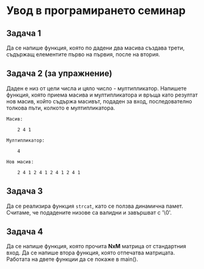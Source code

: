 # Увод в програмирането семинар

## Задача 1

Да се напише функция, която по дадени два масива създава трети, съдържащ елементите първо на първия, после на втория.

## Задача 2 (за упражнение)

Даден е низ от цели числа и цяло число - мултипликатор. Напишете функция, която приема масива и мултипликатора и връща като резултат нов масив, който съдържа масивът, подаден за вход, последователно толкова пъти, колкото е мултипликатора.

    Масив: 
        
        2 4 1

    Мултипликатор:

        4

    Нов масив:

        2 4 1 2 4 1 2 4 1 2 4 1

## Задача 3

Да се реализира функция `strcat`, като се ползва динамична памет. Считаме, че подадените низове са валидни и завършват с '\0'.

## Задача 4

Да се напише функция, която прочита **NxM** матрица от стандартния вход. Да се напише втора функция, която отпечатва матрицата. Работата на двете функции да се покаже в main().
